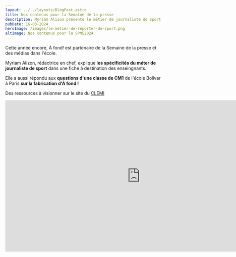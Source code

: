 ```yaml
---
layout: ../../layouts/BlogPost.astro
title: Nos contenus pour la Semaine de la presse
description: Myriam Alizon présente le métier de journaliste de sport
pubDate: 16-03-2024
heroImage: /images/le-metier-de-reporter-de-sport.png
altImage: Nos contenus pour la SPME2024
---
```

Cette année encore, À fond! est partenaire de la Semaine de la presse et des médias dans l'école. 

Myriam Alizon, rédactrice en chef, explique l**es spécificités du méter de journaliste de sport** dans une fiche à destination des enseingnants.

Elle a aussi répondu aux **questions d'une classe de CM1** de l'école Bolivar à Paris **sur la fabrication d'À fond !**

Des ressources à visionner sur le site du [CLEMI](https://urlz.fr/pUx5)

<iframe width="853" height="480" src="https://www.youtube.com/embed/ro8QbeEDMbU" title="Interview de Myriam Alizon, journaliste de sport interviewée par les CM1 de l&#39;école Bolivar (Paris)" frameborder="0" allow="accelerometer; autoplay; clipboard-write; encrypted-media; gyroscope; picture-in-picture; web-share" allowfullscreen></iframe>